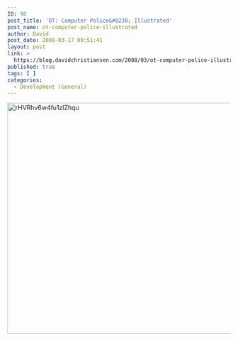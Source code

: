 ```yaml
---
ID: 98
post_title: 'OT: Computer Police&#8230; Illustrated'
post_name: ot-computer-police-illustrated
author: David
post_date: 2008-03-17 09:51:41
layout: post
link: >
  https://blog.davidchristiansen.com/2008/03/ot-computer-police-illustrated/
published: true
tags: [ ]
categories:
  - Development (General)
---
```

<p><img style="border-right: 0px; border-top: 0px; border-left: 0px; border-bottom: 0px" height="520" alt="rHVRhv6w4fu1zlZhqu" src="http://davidchristiansenblog.azurewebsites.net/wp-content/uploads/2012/10/fu1zlzhqu_3-jpg.jpg" width="750" border="0"></p>